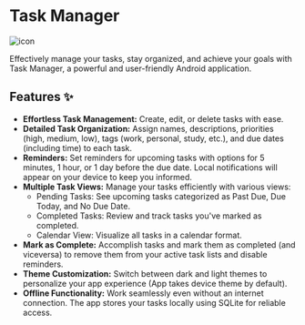 # Task Manager 
![icon](https://github.com/user-attachments/assets/51dfc9e6-db2d-462a-99aa-44986b7d0086)

Effectively manage your tasks, stay organized, and achieve your goals with Task Manager, a powerful and user-friendly Android application.

## Features ✨
- **Effortless Task Management:** Create, edit, or delete tasks with ease.
- **Detailed Task Organization:** Assign names, descriptions, priorities (high, medium, low), tags (work, personal, study, etc.), and due dates (including time) to each task.
- **Reminders:** Set reminders for upcoming tasks with options for 5 minutes, 1 hour, or 1 day before the due date. Local notifications will appear on your device to keep you informed.
- **Multiple Task Views:** Manage your tasks efficiently with various views:
  - Pending Tasks: See upcoming tasks categorized as Past Due, Due Today, and No Due Date.
  - Completed Tasks: Review and track tasks you've marked as completed.
  - Calendar View: Visualize all tasks in a calendar format.
- **Mark as Complete:** Accomplish tasks and mark them as completed (and viceversa) to remove them from your active task lists and disable reminders.
- **Theme Customization:** Switch between dark and light themes to personalize your app experience (App takes device theme by default).
- **Offline Functionality:** Work seamlessly even without an internet connection. The app stores your tasks locally using SQLite for reliable access.
 
